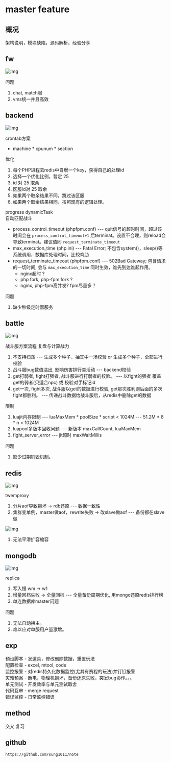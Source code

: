 # master feature

## 概况

架构说明，模块缺陷，源码解析，经验分享

## fw

![img](master-fw.png)

问题

1. chat, match服
2. vms统一并且高效

## backend

![img](master-cron.png)

crontab方案  

- machine \* cpunum * section

优化

1. 每个PHP进程去redis中自增一个key，获得自己的处理id
2. 选择一个优化比例，暂定 25
3. id 对 25 取余
4. 区服id对 25 取余
5. 如果两个取余结果不同，跳过该区服
6. 如果两个取余结果相同，按照现有的逻辑处理。

progress
dynamicTask  
自动匹配战斗  

- process_control_timeout (phpfpm.conf) --- quit信号的超时时间，超过该时间会在 `process_control_timeout+1` 后terminat。设置不合理，则reload会导致terminat。建议值同 `request_terminate_timeout`
- max_execution_time (php.ini) --- Fatal Error; 不包含system()，sleep()等系统调用，数据库处理时间，比较鸡肋
- request_terminate_timeout (phpfpm.conf) --- 502Bad Gateway; 包含请求的一切时间; 会与 `max_execution_time` 同时生效，谁先到达谁起作用。
  - nginx超时 ?
  - php fork, php-fpm fork ?
  - nginx, php-fpm高并发? fpm尽量多？

问题

1. 缺少秒级定时器服务

## battle

![img](master-abaddon.png)

战斗服方案流程 复盘与计算战力

1. 不支持扫荡 --- 生成多个种子，抽其中一场校验 or 生成多个种子，全部进行校验
2. 战斗服bug数值溢出, 影响伤害排行类活动 --- backend校验
3. get打弱者, fight打强者, 战斗服进行打弱者的校验。 --- 以fight的强者 覆盖 get的弱者(只适合npc) 或 校验对手标记id
4. get一次, fight多次, 战斗服以get的数据进行校验, get那次胜利则后面的多次fight都胜利。 --- 传递战斗数据给战斗服后，从redis中删除get的数据

限制

1. luajit内存限制 --- luaMaxMem \* poolSize * script < 1024M  --- 51.2M * 8 * n < 1024M
2. luapool多版本回收问题 --- 新版本 maxCallCount, luaMaxMem
3. fight_server_error --- jit超时 maxWaitMillis

问题

1. 缺少过期销毁机制。

## redis

![img](master-twemproxy.png)  

twemproxy  

1. 分片aof导致损坏 -> rdb还原 --- 数据一致性  
2. 集群变单例，master做aof，rewrite失败 -> 改slave做aof --- 备份都在slave做  

![img](master-codis.png)

1. 无法平滑扩容缩容

## mongodb

![img](master-mongodb-replica.png)  

replica  

1. 写入慢 wm -> w1  
2. 增量回档失败 -> 全量回档 --- 全量备份周期优化, 用mongo还原redis排行榜  
3. 单连数据库master问题  

问题

1. 无法自动换主。
2. 难以应对单服用户量激增。

## exp

预设脚本 - 发道具，修改删除数据，重置玩法  
配置检查 - excel, mtool, code  
监控报警 - 对redis持久化数据监控(尤其有赛程的玩法)并钉钉报警  
灾难预案 - 断电，物理机损坏，备份还原失败，突发bug协作。。。  
单元测试 - 开发效率与单元测试取舍  
代码互审 - merge request  
错误监控 - 日常监控错误  

## method

交叉
复习

## github

`https://github.com/sung1011/note`
